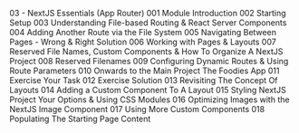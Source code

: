 03 - NextJS Essentials (App Router)
001 Module Introduction
002 Starting Setup
003 Understanding File-based Routing & React Server Components
004 Adding Another Route via the File System
005 Navigating Between Pages - Wrong & Right Solution
006 Working with Pages & Layouts
007 Reserved File Names, Custom Components & How To Organize A NextJS Project
008 Reserved Filenames
009 Configuring Dynamic Routes & Using Route Parameters
010 Onwards to the Main Project The Foodies App
011 Exercise Your Task
012 Exercise Solution
013 Revisiting The Concept Of Layouts
014 Adding a Custom Component To A Layout
015 Styling NextJS Project Your Options & Using CSS Modules
016 Optimizing Images with the NextJS Image Component
017 Using More Custom Components
018 Populating The Starting Page Content